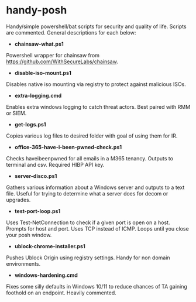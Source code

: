 # handy-posh
Handy/simple powershell/bat scripts for security and quality of life. Scripts are commented. General descriptions for each below:

- **chainsaw-what.ps1**

Powershell wrapper for chainsaw from https://github.com/WithSecureLabs/chainsaw.



- **disable-iso-mount.ps1**

Disables native iso mounting via registry to protect against malicious ISOs.



- **extra-logging.cmd**

Enables extra windows logging to catch threat actors. Best paired with RMM or SIEM.



- **get-logs.ps1**

Copies various log files to desired folder with goal of using them for IR.



- **office-365-have-i-been-pwned-check.ps1**

Checks haveibeenpwned for all emails in a M365 tenancy. Outputs to terminal and csv. Required HIBP API key.



- **server-disco.ps1**

Gathers various information about a Windows server and outputs to a text file. Useful for trying to determine what a server does for decom or upgrades.



- **test-port-loop.ps1**

Uses Test-NetConnection to check if a given port is open on a host. Prompts for host and port. Uses TCP instead of ICMP. Loops until you close your posh window.



- **ublock-chrome-installer.ps1**

Pushes Ublock Origin using registry settings. Handy for non domain environments.



- **windows-hardening.cmd**

Fixes some silly defaults in Windows 10/11 to reduce chances of TA gaining foothold on an endpoint. Heavily commented.


